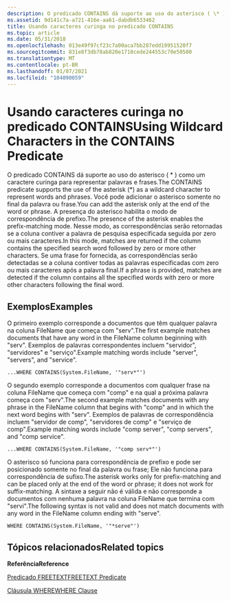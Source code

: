```yaml
---
description: O predicado CONTAINS dá suporte ao uso do asterisco ( \* ) como um caractere curinga para representar palavras e frases. Você pode adicionar o asterisco somente no final da palavra ou frase. A presença do asterisco habilita o modo de correspondência de prefixo.
ms.assetid: 9d141c7a-a721-416e-aa61-dabdb6533462
title: Usando caracteres curinga no predicado CONTAINS
ms.topic: article
ms.date: 05/31/2018
ms.openlocfilehash: 013e49f97cf23c7a00aca7bb287edd19951520f7
ms.sourcegitcommit: 831e8f3db78ab820e1710cede244553c70e50500
ms.translationtype: MT
ms.contentlocale: pt-BR
ms.lasthandoff: 01/07/2021
ms.locfileid: "104090059"
---
```

# <a name="using-wildcard-characters-in-the-contains-predicate"></a><span data-ttu-id="b4c2c-105">Usando caracteres curinga no predicado CONTAINS</span><span class="sxs-lookup"><span data-stu-id="b4c2c-105">Using Wildcard Characters in the CONTAINS Predicate</span></span>

<span data-ttu-id="b4c2c-106">O predicado CONTAINS dá suporte ao uso do asterisco ( \* ) como um caractere curinga para representar palavras e frases.</span><span class="sxs-lookup"><span data-stu-id="b4c2c-106">The CONTAINS predicate supports the use of the asterisk (\*) as a wildcard character to represent words and phrases.</span></span> <span data-ttu-id="b4c2c-107">Você pode adicionar o asterisco somente no final da palavra ou frase.</span><span class="sxs-lookup"><span data-stu-id="b4c2c-107">You can add the asterisk only at the end of the word or phrase.</span></span> <span data-ttu-id="b4c2c-108">A presença do asterisco habilita o modo de correspondência de prefixo.</span><span class="sxs-lookup"><span data-stu-id="b4c2c-108">The presence of the asterisk enables the prefix-matching mode.</span></span> <span data-ttu-id="b4c2c-109">Nesse modo, as correspondências serão retornadas se a coluna contiver a palavra de pesquisa especificada seguida por zero ou mais caracteres.</span><span class="sxs-lookup"><span data-stu-id="b4c2c-109">In this mode, matches are returned if the column contains the specified search word followed by zero or more other characters.</span></span> <span data-ttu-id="b4c2c-110">Se uma frase for fornecida, as correspondências serão detectadas se a coluna contiver todas as palavras especificadas com zero ou mais caracteres após a palavra final.</span><span class="sxs-lookup"><span data-stu-id="b4c2c-110">If a phrase is provided, matches are detected if the column contains all the specified words with zero or more other characters following the final word.</span></span>

## <a name="examples"></a><span data-ttu-id="b4c2c-111">Exemplos</span><span class="sxs-lookup"><span data-stu-id="b4c2c-111">Examples</span></span>

<span data-ttu-id="b4c2c-112">O primeiro exemplo corresponde a documentos que têm qualquer palavra na coluna FileName que começa com "serv".</span><span class="sxs-lookup"><span data-stu-id="b4c2c-112">The first example matches documents that have any word in the FileName column beginning with "serv".</span></span> <span data-ttu-id="b4c2c-113">Exemplos de palavras correspondentes incluem "servidor", "servidores" e "serviço".</span><span class="sxs-lookup"><span data-stu-id="b4c2c-113">Example matching words include "server", "servers", and "service".</span></span>


```
...WHERE CONTAINS(System.FileName, '"serv*"')
```



<span data-ttu-id="b4c2c-114">O segundo exemplo corresponde a documentos com qualquer frase na coluna FileName que começa com "comp" e na qual a próxima palavra começa com "serv".</span><span class="sxs-lookup"><span data-stu-id="b4c2c-114">The second example matches documents with any phrase in the FileName column that begins with "comp" and in which the next word begins with "serv".</span></span> <span data-ttu-id="b4c2c-115">Exemplos de palavras de correspondência incluem "servidor de comp", "servidores de comp" e "serviço de comp".</span><span class="sxs-lookup"><span data-stu-id="b4c2c-115">Example matching words include "comp server", "comp servers", and "comp service".</span></span>


```
...WHERE CONTAINS(System.FileName, '"comp serv*"')
```



<span data-ttu-id="b4c2c-116">O asterisco só funciona para correspondência de prefixo e pode ser posicionado somente no final da palavra ou frase; Ele não funciona para correspondência de sufixo.</span><span class="sxs-lookup"><span data-stu-id="b4c2c-116">The asterisk works only for prefix-matching and can be placed only at the end of the word or phrase; it does not work for suffix-matching.</span></span> <span data-ttu-id="b4c2c-117">A sintaxe a seguir não é válida e não corresponde a documentos com nenhuma palavra na coluna FileName que termina com "servi".</span><span class="sxs-lookup"><span data-stu-id="b4c2c-117">The following syntax is not valid and does not match documents with any word in the FileName column ending with "serve".</span></span>


```
WHERE CONTAINS(System.FileName, '"*serve"')
```



## <a name="related-topics"></a><span data-ttu-id="b4c2c-118">Tópicos relacionados</span><span class="sxs-lookup"><span data-stu-id="b4c2c-118">Related topics</span></span>

<dl> <dt>

<span data-ttu-id="b4c2c-119">**Referência**</span><span class="sxs-lookup"><span data-stu-id="b4c2c-119">**Reference**</span></span>
</dt> <dt>

[<span data-ttu-id="b4c2c-120">Predicado FREETEXT</span><span class="sxs-lookup"><span data-stu-id="b4c2c-120">FREETEXT Predicate</span></span>](-search-sql-freetext.md)
</dt> <dt>

[<span data-ttu-id="b4c2c-121">Cláusula WHERE</span><span class="sxs-lookup"><span data-stu-id="b4c2c-121">WHERE Clause</span></span>](-search-sql-where.md)
</dt> </dl>

 

 



